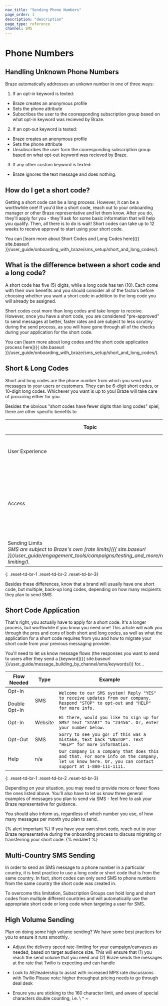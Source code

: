 ```yaml
---
nav_title: "Sending Phone Numbers"
page_order: 1
description: "description"
page_type: reference
channel: SMS
---
```


# Phone Numbers


## Handling Unknown Phone Numbers

Braze automatically addresses an unkown number in one of three ways:
1. If an opt-in keyword is texted:
- Braze creates an anonymous profile
- Sets the phone attribute
- Subscribes the user to the cooresponding subscription group based on what opt-in keyword was recieved by Braze.
2. If an opt-out keyword is texted:
- Braze creates an anonymous profile
- Sets the phone attribute
- Unsubscribes the user form the cooresponding subscription group based on what opt-out keyword was recieved by Braze.
3. If any other custom keyword is texted:
- Braze ignores the text message and does nothing.

## How do I get a short code?

Getting a short code can be a long process. However, it can be a worthwhile one! If you'd like a short code, reach out to your onboarding manager or other Braze representative and let them know. After you do, they'll apply for you - they'll ask for some basic information that will help you qualify. Then, all there is to do is wait! Short codes can take up to 12 weeks to receive approval to start using your short code.

You can [learn more about Short Codes and Long Codes here]({{ site.baseurl }}/user_guide/onboarding_with_braze/sms_setup/short_and_long_codes/).


## What is the difference between a short code and a long code?

A short code has five (5) digits, while a long code has ten (10). Each come with their own benefits and you should consider all of the factors before choosing whether you want a short code in addition to the long code you will already be assigned.

Short codes cost more than long codes and take longer to receive. However, once you have a short code, you are considered "pre-approved" to send messages at better, faster rates and are subject to less scrutiny during the send process, as you will have gone through all of the checks during your application for the short code.

You can [learn more about long codes and the short code application process here]({{ site.baseurl }}/user_guide/onboarding_with_braze/sms_setup/short_and_long_codes/).


## Short & Long Codes

Short and long codes are the phone number from which you send your messages to your users or customers. They can be 6-digit short codes, or 10-digit long codes. Whichever you want is up to you! Braze will take care of procuring either for you.

Besides the obvious "short codes have fewer digits than long codes" spiel, there are other specific benefits to

| Topic | Short Codes | Long Codes |
|---|---|---|
| User Experience | Shorter, more memorable. | Longer, indistinguishable from typical 10-digit phone number. |
| Access | Takes up to 12 weeks to receive permission. However, you are considered a "trusted" number by sending providers. | Available immediately, but subject to more vetting and gates before messages are cleared for send. |
| Sending Limits <br> _SMS are subject to Braze's own [rate limits]({{ site.baseurl }}//user_guide/engagement_tools/campaigns/testing_and_more/rate-limiting/)._ | 100 messages per second. | 1 message per second. |
{: .reset-td-br-1 .reset-td-br-2 .reset-td-br-3}

Besides these differences, know that a brand will usually have one short code, but multiple, back-up long codes, depending on how many recipients they plan to send SMS.

## Short Code Application

That's right, you actually have to apply for a short code. It's a longer process, but worthwhile if you know you need one! This article will walk you through the pros and cons of both short and long codes, as well as what the application for a short code requires from you and how to migrate your short code from your previous messaging provider.

You'll need to let us know message flows (the responses you want to send to users after they send a [keyword]({{ site.baseurl }}/user_guide/message_building_by_channel/sms/keywords/)) for...

| Flow Needed | Type | Example |
| ----------- | ---- | ------- |
| Opt-In <br><br>Double Opt-In| SMS | `Welcome to our SMS system! Reply "YES" to receive updates from our company. Respond "STOP" to opt-out and "HELP" for more info.` |
| Opt-In | Website | `Hi there, would you like to sign up for SMS? Text "START" to "23456". Or, enter your number below.` |
| Opt-Out | SMS | `Sorry to see you go! If this was a mistake, text back "UNSTOP". Text "HELP" for more information.` |
| Help | n/a | `Our company is a company that does this and that. For more info on the company, let us know here. Or, you can contact support at 1-800-111-1111.` |
{: .reset-td-br-1 .reset-td-br-2 .reset-td-br-3}

Depending on your situation, you may need to provide more or fewer flows the ones listed above. You'll also have to let us know three general examples of messages you plan to send via SMS - feel free to ask your Braze representative for guidance.

You should also inform us, regardless of which number you use, of how many messages per month you plan to send.

{% alert important %}
If you have your own short code, reach out to your Braze representative during the onboarding process to discuss migrating or transferring your short code.
{% endalert %}

## Multi-Country SMS Sending

In order to send an SMS message to a phone number in a particular country, it is best practice to use a long code or short code that is from the same country. In fact, short codes can only send SMS to phone numbers from the same country the short code was created in. 

To overcome this limitation, Subscription Groups can hold long and short codes from multiple different countries and will automatically use the appropriate short code or long code when targeting a user for SMS. 

## High Volume Sending

Plan on doing some high volume sending? We have some best practices for you to ensure it runs smoothly.

- Adjust the delivery speed rate-limiting for your campaign/canvases as needed, based on target audience size. This will ensure that (1) you reach the send volume that you need and (2) Braze sends the messages at the rate that Twilio is expecting and can handle

- Look to AE/leadership to assist with increased MPS rate discussions with Twilio
Please note: higher throughput pricing needs to go through deal desk

- Ensure you are sticking to the 160 character limit, and aware of special characters double counting, i.e. \ ^ ~ 
